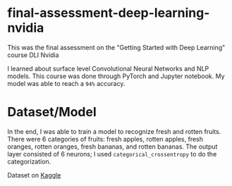 # final-assessment-deep-learning-nvidia

This was the final assessment on the "Getting Started with Deep Learning" course DLI Nvidia 

I learned about surface level Convolutional Neural Networks and NLP models. This course was done through PyTorch and Jupyter notebook. My model was able to reach a `94%` accuracy.

# Dataset/Model 

In the end, I was able to train a model to recognize fresh and rotten fruits. There were 6 categories of fruits: fresh apples, rotten apples, fresh oranges, rotten oranges, fresh bananas, and rotten bananas. The output layer consisted of 6 neurons; I used `categorical_crossentropy` to do the categorization. 

Dataset on [Kaggle](https://www.kaggle.com/datasets/sriramr/fruits-fresh-and-rotten-for-classification)
